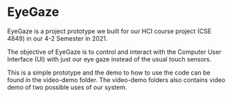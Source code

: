 # EyeGaze
EyeGaze is a project prototype we built for our HCI course project (CSE 4849) in our 4-2 Semester in 2021. 

The objective of EyeGaze is to control and interact with the Computer User Interface (UI) with just our eye gaze instead of the usual touch sensors.

This is a simple prototype and the demo to how to use the code can be found in the video-demo folder. The video-demo folders also contains video demo of two possible uses of our system.
